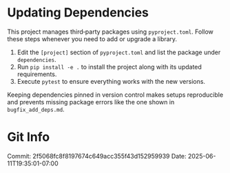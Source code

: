 # Updating Dependencies

This project manages third‑party packages using `pyproject.toml`.
Follow these steps whenever you need to add or upgrade a library.

1. Edit the `[project]` section of `pyproject.toml` and list the package
   under `dependencies`.
2. Run `pip install -e .` to install the project along with its updated
   requirements.
3. Execute `pytest` to ensure everything works with the new versions.

Keeping dependencies pinned in version control makes setups reproducible
and prevents missing package errors like the one shown in `bugfix_add_deps.md`.
# Git Info
Commit: 2f5068fc8f8197674c649acc355f43d152959939
Date: 2025-06-11T19:35:01-07:00
